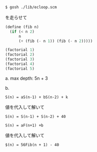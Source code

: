 ```bash
$ gosh ./lib/ecloop.scm
```

を走らせて

```scheme
(define (fib n)
  (if (< n 2)
      n
      (+ (fib (- n 1)) (fib (- n 2)))))
```

```scheme
(factorial 1)
(factorial 2)
(factorial 3)
(factorial 4)
(factorial 5)
```

a. max depth: 5n + 3

b.

```
S(n) = aS(n-1) + bS(n-2) + k
```

値を代入して解いて

```
S(n) = S(n-1) + S(n-2) + 40
```

```
S(n) = aF(n+1) +b
```

値を代入して解いて

```
$(n) = 56Fib(n + 1) - 40
```
